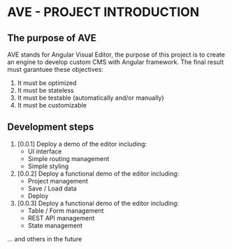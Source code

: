 # AVE - PROJECT INTRODUCTION

## The purpose of AVE

AVE stands for Angular Visual Editor, the purpose of this project is to create an engine to develop custom CMS with Angular framework. The final result must garantuee these objectives:

1. It must be optimized
2. It must be stateless
3. It must be testable (automatically and/or manually)
4. It must be customizable

## Development steps

1. [0.0.1] Deploy a demo of the editor including:
    * UI interface
    * Simple routing management
    * Simple styling
2. [0.0.2] Deploy a functional demo of the editor including:
    * Project management
    * Save / Load data
    * Deploy
3. [0.0.3] Deploy a functional demo of the editor including:
    * Table / Form management
    * REST API management
    * State management

... and others in the future